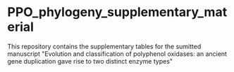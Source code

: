 # PPO_phylogeny_supplementary_material

This repository contains the supplementary tables for the sumitted manuscript "Evolution and classification of polyphenol oxidases: an ancient gene duplication gave rise to two distinct enzyme types"
